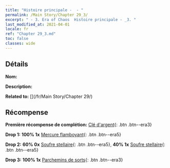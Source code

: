 ```yaml
---
title: "Histoire principale -  - "
permalink: /Main Story/Chapter 29_3/
excerpt: " - 3. Era of Chaos  Histoire principale - _3. "
last_modified_at: 2021-04-01
locale: fr
ref: "Chapter 29_3.md"
toc: false
classes: wide
---
```


## Détails

 **Nom:** 

 **Description:** 

 **Related to:** [](/fr/Main Story/Chapter 29/)

## Récompense

 **Première récompense de complétion:** [Clé d'argent](/fr/Items/con_693/){: .btn .btn--era3}

 **Drop 1:** **100% 1x** [Mercure flamboyant](/fr/Items/mat_98/){: .btn .btn--era5}

 **Drop 2:** **60% 0x** [Soufre stellaire](/fr/Items/mat_92/){: .btn .btn--era5}, **40% 1x** [Soufre stellaire](/fr/Items/mat_92/){: .btn .btn--era5}

 **Drop 3:** **100% 1x** [Parchemins de sorts](/fr/Items/con_694/){: .btn .btn--era3}

